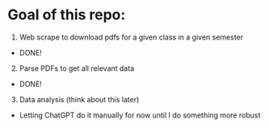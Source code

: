 # Goal of this repo:

1. Web scrape to download pdfs for a given class in a given semester
- DONE!
2. Parse PDFs to get all relevant data
- DONE!
3. Data analysis (think about this later)
- Letting ChatGPT do it manually for now until I do something more robust
